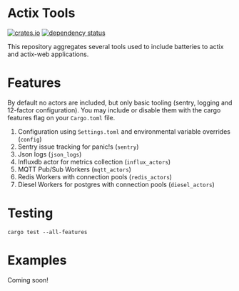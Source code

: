 Actix Tools
===========

[![crates.io](https://img.shields.io/crates/v/actix-tools.svg)](https://crates.io/crates/actix-tools)
[![dependency status](https://deps.rs/repo/github/loggi/actix-tools/status.svg)](https://deps.rs/repo/github/loggi/actix-tools)

This repository aggregates several tools used to include batteries to actix and actix-web applications.

Features
========

By default no actors are included, but only basic tooling (sentry, logging and 12-factor configuration).
You may include or disable them with the cargo features flag on your `Cargo.toml` file.

1. Configuration using ``Settings.toml`` and environmental variable overrides (``config``)
2. Sentry issue tracking for panic!s (``sentry``)
3. Json logs (``json_logs``)
4. Influxdb actor for metrics collection (``influx_actors``)
5. MQTT Pub/Sub Workers (``mqtt_actors``)
6. Redis Workers with connection pools (``redis_actors``)
7. Diesel Workers for postgres with connection pools  (``diesel_actors``)


Testing
=======

```
cargo test --all-features
```

Examples
========

Coming soon!
